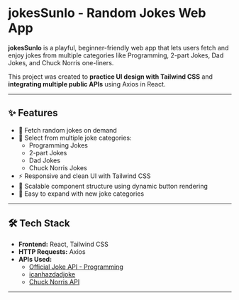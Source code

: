 # jokesSunlo - Random Jokes Web App

**jokesSunlo** is a playful, beginner-friendly web app that lets users fetch and enjoy jokes from multiple categories like Programming, 2-part Jokes, Dad Jokes, and Chuck Norris one-liners.

This project was created to **practice UI design with Tailwind CSS** and **integrating multiple public APIs** using Axios in React.

---

## ✨ Features

- 🔁 Fetch random jokes on demand
- 🧠 Select from multiple joke categories:
  - Programming Jokes 
  - 2-part Jokes
  - Dad Jokes
  - Chuck Norris Jokes
- ⚡ Responsive and clean UI with Tailwind CSS
- 🧩 Scalable component structure using dynamic button rendering
- 🎯 Easy to expand with new joke categories

---

## 🛠️ Tech Stack

- **Frontend:** React, Tailwind CSS
- **HTTP Requests:** Axios
- **APIs Used:**
  - [Official Joke API - Programming](https://official-joke-api.appspot.com/jokes/programming/random)
  - [icanhazdadjoke](https://icanhazdadjoke.com/api)
  - [Chuck Norris API](https://api.chucknorris.io/)

---
